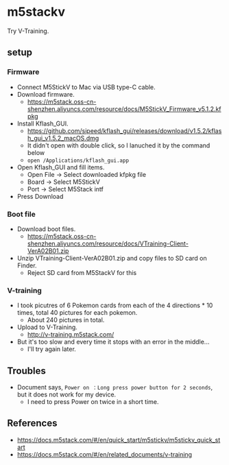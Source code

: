 # m5stackv
Try V-Training.

## setup

### Firmware
- Connect M5StickV to Mac via USB type-C cable.
- Download firmware.
  - https://m5stack.oss-cn-shenzhen.aliyuncs.com/resource/docs/M5StickV_Firmware_v5.1.2.kfpkg
- Install Kflash_GUI.
  - https://github.com/sipeed/kflash_gui/releases/download/v1.5.2/kflash_gui_v1.5.2_macOS.dmg
  - It didn't open with double click, so I lanuched it by the command below
  - `open /Applications/kflash_gui.app `
- Open Kflash_GUI and fill items.
  - Open File -> Select downloaded kfpkg file
  - Board -> Select M5StickV
  - Port -> Select M5Stack intf
- Press Download

### Boot file
- Download boot files.
  - https://m5stack.oss-cn-shenzhen.aliyuncs.com/resource/docs/VTraining-Client-VerA02B01.zip
- Unzip VTraining-Client-VerA02B01.zip and copy files to SD card on Finder.
  - Reject SD card from M5StackV for this

### V-training
- I took picutres of 6 Pokemon cards from each of the 4 directions * 10 times, total 40 pictures for each pokemon.
  - About 240 pictures in total.
- Upload to V-Training.
  - http://v-training.m5stack.com/
- But it's too slow and every time it stops with an error in the middle...
  - I'll try again later.

## Troubles
- Document says, `Power on ：Long press power button for 2 seconds`, but it does not work for my device.
  - I need to press Power on twice in a short time.

## References
- https://docs.m5stack.com/#/en/quick_start/m5stickv/m5stickv_quick_start
- https://docs.m5stack.com/#/en/related_documents/v-training
